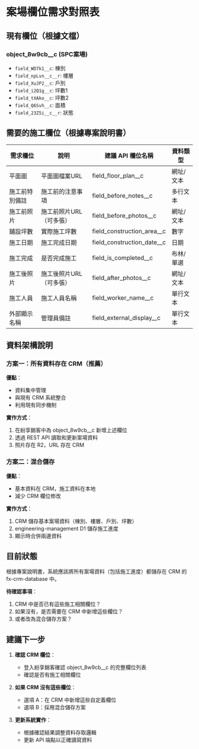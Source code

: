 # 案場欄位需求對照表

## 現有欄位（根據文檔）

### object_8w9cb__c (SPC案場)
- `field_WD7k1__c`: 棟別
- `field_npLvn__c__r`: 樓層  
- `field_XuJP2__c`: 戶別
- `field_i2Q1g__c`: 坪數1
- `field_tXAko__c`: 坪數2
- `field_Q6Svh__c`: 面積
- `field_23Z5i__c__r`: 狀態

## 需要的施工欄位（根據專案說明書）

| 需求欄位 | 說明 | 建議 API 欄位名稱 | 資料類型 |
|---------|------|------------------|----------|
| 平面圖 | 平面圖檔案URL | field_floor_plan__c | 網址/文本 |
| 施工前特別備註 | 施工前的注意事項 | field_before_notes__c | 多行文本 |
| 施工前照片 | 施工前照片URL（可多張） | field_before_photos__c | 網址/文本 |
| 鋪設坪數 | 實際施工坪數 | field_construction_area__c | 數字 |
| 施工日期 | 施工完成日期 | field_construction_date__c | 日期 |
| 施工完成 | 是否完成施工 | field_is_completed__c | 布林/單選 |
| 施工後照片 | 施工後照片URL（可多張） | field_after_photos__c | 網址/文本 |
| 施工人員 | 施工人員名稱 | field_worker_name__c | 單行文本 |
| 外部顯示名稱 | 管理員備註 | field_external_display__c | 單行文本 |

## 資料架構說明

### 方案一：所有資料存在 CRM（推薦）
**優點**：
- 資料集中管理
- 與現有 CRM 系統整合
- 利用現有同步機制

**實作方式**：
1. 在紛享銷客中為 object_8w9cb__c 新增上述欄位
2. 透過 REST API 讀取和更新案場資料
3. 照片存在 R2，URL 存在 CRM

### 方案二：混合儲存
**優點**：
- 基本資料在 CRM，施工資料在本地
- 減少 CRM 欄位修改

**實作方式**：
1. CRM 儲存基本案場資料（棟別、樓層、戶別、坪數）
2. engineering-management D1 儲存施工進度
3. 顯示時合併兩邊資料

## 目前狀態

根據專案說明書，系統應該將所有案場資料（包括施工進度）都儲存在 CRM 的 fx-crm-database 中。

**待確認事項**：
1. CRM 中是否已有這些施工相關欄位？
2. 如果沒有，是否需要在 CRM 中新增這些欄位？
3. 或者改為混合儲存方案？

## 建議下一步

1. **確認 CRM 欄位**：
   - 登入紛享銷客確認 object_8w9cb__c 的完整欄位列表
   - 確認是否有施工相關欄位

2. **如果 CRM 沒有這些欄位**：
   - 選項 A：在 CRM 中新增這些自定義欄位
   - 選項 B：採用混合儲存方案

3. **更新系統實作**：
   - 根據確認結果調整資料存取邏輯
   - 更新 API 端點以正確讀寫資料
